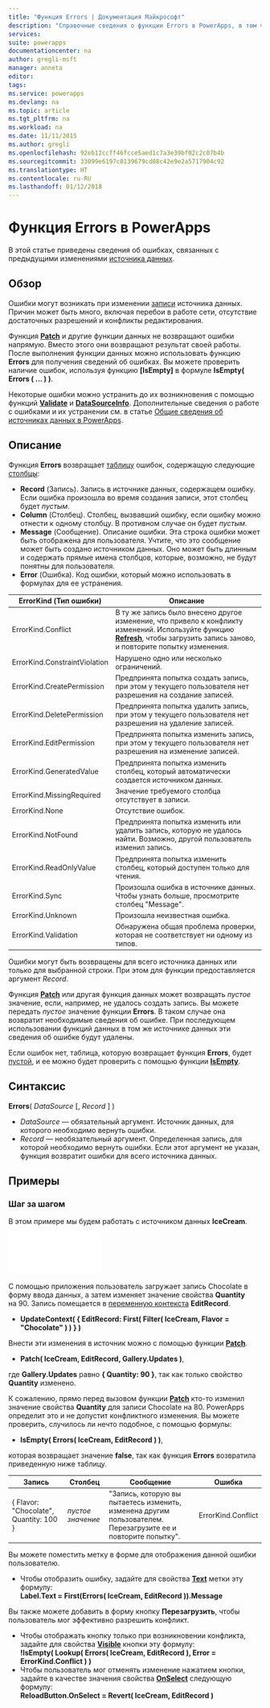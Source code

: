 ```yaml
---
title: "Функция Errors | Документация Майкрософт"
description: "Справочные сведения о функции Errors в PowerApps, в том числе описание синтаксиса и примеры и примеры"
services: 
suite: powerapps
documentationcenter: na
author: gregli-msft
manager: anneta
editor: 
tags: 
ms.service: powerapps
ms.devlang: na
ms.topic: article
ms.tgt_pltfrm: na
ms.workload: na
ms.date: 11/11/2015
ms.author: gregli
ms.openlocfilehash: 92eb12ccff46fcce5aed1c7a3e39bf02c2c07b4b
ms.sourcegitcommit: 33099e6197c0139679cd08c42e9e2a5717904c92
ms.translationtype: HT
ms.contentlocale: ru-RU
ms.lasthandoff: 01/12/2018
---
```

# <a name="errors-function-in-powerapps"></a>Функция Errors в PowerApps
В этой статье приведены сведения об ошибках, связанных с предыдущими изменениями [источника данных](../working-with-data-sources.md).

## <a name="overview"></a>Обзор
Ошибки могут возникать при изменении [записи](../working-with-tables.md#records) источника данных.  Причин может быть много, включая перебои в работе сети, отсутствие достаточных разрешений и конфликты редактирования.  

Функция **[Patch](function-patch.md)** и другие функции данных не возвращают ошибки напрямую. Вместо этого они возвращают результат своей работы. После выполнения функции данных можно использовать функцию **Errors** для получения сведений об ошибках.  Вы можете проверить наличие ошибок, используя функцию **[IsEmpty]** в формуле **IsEmpty( Errors ( ... ) )**.

Некоторые ошибки можно устранить до их возникновения с помощью функций **[Validate](function-validate.md)** и **[DataSourceInfo](function-datasourceinfo.md)**.  Дополнительные сведения о работе с ошибками и их устранении см. в статье [Общие сведения об источниках данных в PowerApps](../working-with-data-sources.md).

## <a name="description"></a>Описание
Функция **Errors** возвращает [таблицу](../working-with-tables.md) ошибок, содержащую следующие [столбцы](../working-with-tables.md#columns):

* **Record** (Запись).  Запись в источнике данных, содержащем ошибку.  Если ошибка произошла во время создания записи, этот столбец будет *пустым*.
* **Column** (Столбец).  Столбец, вызвавший ошибку, если ошибку можно отнести к одному столбцу. В противном случае он будет *пустым*.
* **Message** (Сообщение).  Описание ошибки.  Эта строка ошибки может быть отображена для пользователя.  Учтите, что это сообщение может быть создано источником данных. Оно может быть длинным и содержать прямые имена столбцов, которые, возможно, не будут понятны для пользователя.
* **Error** (Ошибка).  Код ошибки, который можно использовать в формулах для ее устранения.

| ErrorKind (Тип ошибки) | Описание |
| --- | --- |
| ErrorKind.Conflict |В ту же запись было внесено другое изменение, что привело к конфликту изменений.  Используйте функцию **[Refresh](function-refresh.md)**, чтобы загрузить запись заново, и повторите попытку изменения. |
| ErrorKind.ConstraintViolation |Нарушено одно или несколько ограничений. |
| ErrorKind.CreatePermission |Предпринята попытка создать запись, при этом у текущего пользователя нет разрешения на создание записей. |
| ErrorKind.DeletePermission |Предпринята попытка удалить запись, при этом у текущего пользователя нет разрешения на удаление записей. |
| ErrorKind.EditPermission |Предпринята попытка изменить запись, при этом у текущего пользователя нет разрешения на изменение записей. |
| ErrorKind.GeneratedValue |Предпринята попытка изменить столбец, который автоматически создается источником данных. |
| ErrorKind.MissingRequired |Значение требуемого столбца отсутствует в записи. |
| ErrorKind.None |Отсутствие ошибок. |
| ErrorKind.NotFound |Предпринята попытка изменить или удалить запись, которую не удалось найти.  Возможно, другой пользователь изменил запись. |
| ErrorKind.ReadOnlyValue |Предпринята попытка изменить столбец, который доступен только для чтения. |
| ErrorKind.Sync |Произошла ошибка в источнике данных.  Чтобы узнать больше, просмотрите столбец "Message". |
| ErrorKind.Unknown |Произошла неизвестная ошибка. |
| ErrorKind.Validation |Обнаружена общая проблема проверки, которая не соответствует ни одному из типов. |

Ошибки могут быть возвращены для всего источника данных или только для выбранной строки. При этом для функции предоставляется аргумент *Record*.  

Функция **[Patch](function-patch.md)** или другая функция данных может возвращать *пустое* значение, если, например, не удалось создать запись. Вы можете передать *пустое* значение функции **Errors**. В таком случае она возвратит необходимые сведения об ошибке.  При последующем использовании функций данных в том же источнике данных эти сведения об ошибке будут удалены.

Если ошибок нет, таблица, которую возвращает функция **Errors**, будет [пустой](function-isblank-isempty.md), и ее можно будет проверить с помощью функции **[IsEmpty](function-isblank-isempty.md)**.

## <a name="syntax"></a>Синтаксис
**Errors**( *DataSource* [, *Record* ] )

* *DataSource* — обязательный аргумент. Источник данных, для которого необходимо вернуть ошибки.
* *Record* — необязательный аргумент.  Определенная запись, для которой необходимо вернуть ошибки. Если этот аргумент не указан, функция возвратит ошибки для всего источника данных.

## <a name="examples"></a>Примеры
### <a name="step-by-step"></a>Шаг за шагом
В этом примере мы будем работать с источником данных **IceCream**.

![](media/function-errors/icecream.png)

С помощью приложения пользователь загружает запись Chocolate в форму ввода данных, а затем изменяет значение свойства **Quantity** на 90.  Запись помещается в [переменную контекста](../working-with-variables.md#create-a-context-variable) **EditRecord**.

* **UpdateContext( { EditRecord: First( Filter( IceCream, Flavor = "Chocolate" ) ) } )**

Внести эти изменения в источник можно с помощью функции **[Patch](function-patch.md)**.

* **Patch( IceCream, EditRecord, Gallery.Updates )**,

где **Gallery.Updates** равно **{ Quantity: 90 }**, так как только свойство **Quantity** изменено.

К сожалению, прямо перед вызовом функции **[Patch](function-patch.md)** кто-то изменил значение свойства **Quantity** для записи Chocolate на 80.  PowerApps определит это и не допустит конфликтного изменения.  Вы можете проверить, случилось ли нечто подобное, с помощью формулы:

* **IsEmpty( Errors( IceCream, EditRecord ) )**,

которая возвращает значение **false**, так как функция **Errors** возвратила приведенную ниже таблицу.

| Запись | Столбец | Сообщение | Ошибка |
| --- | --- | --- | --- |
| { Flavor: "Chocolate", Quantity: 100 } |*пустое значение* |"Запись, которую вы пытаетесь изменить, изменена другим пользователем. Перезагрузите ее и повторите попытку". |ErrorKind.Conflict |

Вы можете поместить метку в форме для отображения данной ошибки пользователю.

* Чтобы отобразить ошибку, задайте для свойства **[Text](../controls/properties-core.md)** метки эту формулу:<br>
  **Label.Text = First(Errors( IceCream, EditRecord )).Message**

Вы также можете добавить в форму кнопку **Перезагрузить**, чтобы пользователь мог эффективно разрешить конфликт.

* Чтобы отображать кнопку только при возникновении конфликта, задайте для свойства **[Visible](../controls/properties-core.md)** кнопки эту формулу:<br>
    **!IsEmpty( Lookup( Errors( IceCream, EditRecord ), Error = ErrorKind.Conflict ) )**
* Чтобы пользователь мог отменять изменение нажатием кнопки, задайте в качестве значения свойства **[OnSelect](../controls/properties-core.md)** следующую формулу:<br>
    **ReloadButton.OnSelect = Revert( IceCream, EditRecord )**

